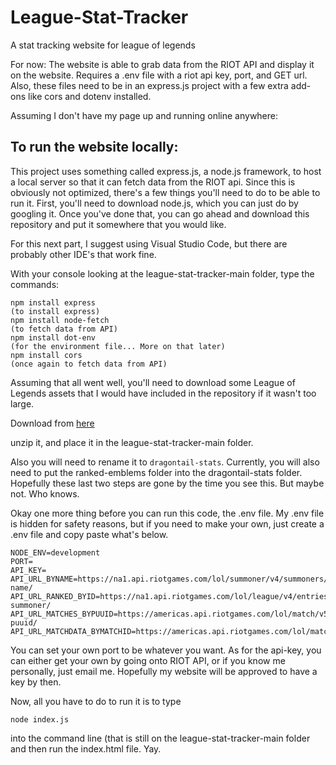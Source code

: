 # League-Stat-Tracker
A stat tracking website for league of legends

For now: The website is able to grab data from the RIOT API and display it on the website. Requires a .env file with a riot api key, port, and GET url. Also, these files need to be in an express.js project with a few extra add-ons like cors and dotenv installed.

Assuming I don't have my page up and running online anywhere:
## To run the website locally:

This project uses something called express.js, a node.js framework, to host a local server so that it can fetch data from the RIOT api.
Since this is obviously not optimized, there's a few things you'll need to do to be able to run it.
First, you'll need to download node.js, which you can just do by googling it.
Once you've done that, you can go ahead and download this repository and put it somewhere that you would like.

For this next part, I suggest using Visual Studio Code, but there are probably other IDE's that work fine.

With your console looking at the league-stat-tracker-main folder, type the commands:

~~~
npm install express
(to install express)
npm install node-fetch
(to fetch data from API)
npm install dot-env
(for the environment file... More on that later)
npm install cors
(once again to fetch data from API)
~~~

Assuming that all went well, you'll need to download some League of Legends assets that I would have included in the repository if it wasn't too large.

Download from [here](https://ddragon.leagueoflegends.com/cdn/dragontail-9.3.1.tgz)

unzip it, and place it in the league-stat-tracker-main folder. 

Also you will need to rename it to `dragontail-stats`. Currently, you will also need to put the ranked-emblems folder into the dragontail-stats folder. Hopefully these
last two steps are gone by the time you see this. But maybe not. Who knows.

Okay one more thing before you can run this code, the .env file. My .env file is hidden for safety reasons, but if you need to make your own, just create a .env file and copy paste what's below.

~~~
NODE_ENV=development
PORT=
API_KEY=
API_URL_BYNAME=https://na1.api.riotgames.com/lol/summoner/v4/summoners/by-name/
API_URL_RANKED_BYID=https://na1.api.riotgames.com/lol/league/v4/entries/by-summoner/
API_URL_MATCHES_BYPUUID=https://americas.api.riotgames.com/lol/match/v5/matches/by-puuid/
API_URL_MATCHDATA_BYMATCHID=https://americas.api.riotgames.com/lol/match/v5/matches/
~~~

You can set your own port to be whatever you want. As for the api-key, you can either get your own by going onto RIOT API, or if you know me personally, just email me. Hopefully my website will be approved to have a key by then.

Now, all you have to do to run it is to type
~~~
node index.js
~~~
into the command line (that is still on the league-stat-tracker-main folder and then run the index.html file. Yay.

